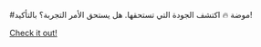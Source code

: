 #موضة 🔥 اكتشف الجودة التي تستحقها. هل يستحق الأمر التجربة؟ بالتأكيد!

[Check it out!](https://www.facebook.com/share/17TW2PL6Tj/)
